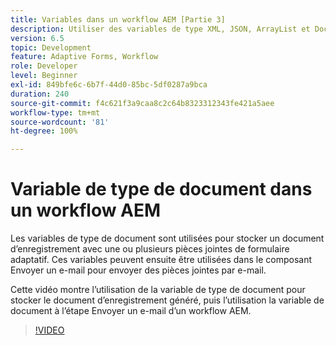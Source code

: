 ```yaml
---
title: Variables dans un workflow AEM [Partie 3]
description: Utiliser des variables de type XML, JSON, ArrayList et Document dans un workflow AEM
version: 6.5
topic: Development
feature: Adaptive Forms, Workflow
role: Developer
level: Beginner
exl-id: 849bfe6c-6b7f-44d0-85bc-5df0287a9bca
duration: 240
source-git-commit: f4c621f3a9caa8c2c64b8323312343fe421a5aee
workflow-type: tm+mt
source-wordcount: '81'
ht-degree: 100%

---
```


# Variable de type de document dans un workflow AEM


Les variables de type de document sont utilisées pour stocker un document d’enregistrement avec une ou plusieurs pièces jointes de formulaire adaptatif. Ces variables peuvent ensuite être utilisées dans le composant Envoyer un e-mail pour envoyer des pièces jointes par e-mail.

Cette vidéo montre l’utilisation de la variable de type de document pour stocker le document d’enregistrement généré, puis l’utilisation la variable de document à l’étape Envoyer un e-mail d’un workflow AEM.

>[!VIDEO](https://video.tv.adobe.com/v/26452?quality=12&learn=on)
